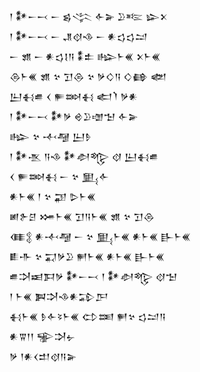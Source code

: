 <div class='block'>
<div class='line'>𒁹 𒀯𒀸𒁁 𒀸 𒌗𒋞 𒅆𒅕 𒊒𒌈 𒇽𒉽</div>
<div class='line'>𒁹 𒀯𒀸𒁁 𒀸 𒂗𒋼𒈾 𒀸 𒀭𒌓𒌓𒁺</div>
<div class='line'>𒀸 𒂙 𒀸 𒀭𒌓𒋙𒀀 𒀮𒉺 𒈗𒈨𒌍 𒉽𒈨𒌍</div>
<div class='line'>𒁲𒈨𒌍 𒂙 𒆳 𒋛𒁲 𒆳 𒃻𒄭𒀀 𒄭𒂵 𒅥</div>
<div class='line'>𒌨𒈬𒌑 𒌋 𒊓𒇷𒈬 𒅗𒇺 𒃻𒀭</div>
<div class='line'>𒁹 𒀯𒀸𒁁 𒀯𒃻 𒄴𒊒𒌝𒈠 𒅆𒅕</div>
<div class='line'>𒈗 𒆳 𒋾𒆷 𒌨𒊩</div>
<div class='line'>𒁹 𒀯𒍚 𒀀𒈾 𒀯𒀠𒈜 𒋼 𒌨𒈬𒌑</div>
<div class='line'>𒌋 𒊓𒇷𒈬 𒀸 𒆳 𒅅𒅆</div>
<div class='line'>𒀭𒈨𒌍 𒁹 𒆳 𒃣 𒌇𒈨𒌍</div>
<div class='line'>𒅖𒉿𒆪 𒋤𒈨𒌍 𒋛𒀀𒈨𒌍 𒂙 𒆳 𒋛𒁲</div>
<div class='line'>𒈪𒉭 𒀭𒋾𒆷 𒀸 𒆳 𒅅𒈨𒌍 𒀭𒈨𒌍 𒃲𒈨𒌍</div>
<div class='line'>𒀾𒋥 𒆳 𒍑𒃻𒊒 𒂍𒈨𒌍 𒀭𒈨𒌍 𒃲𒈨𒌍</div>
<div class='line'>𒌑𒋫𒀜𒁕𒃻 𒀯𒀸𒁁 𒁹 𒀯𒀠𒈜 𒋼𒈠</div>
<div class='line'>𒁹 𒈨𒌍 𒀉𒋫𒈾𒀭𒁉𒂅</div>
<div class='line'>𒈬𒈨𒌍 𒊩𒅆𒂟𒈨𒌍 𒌌𒌅 𒂍𒆳 𒌓𒁺𒀀</div>
<div class='line'>𒀭𒐊𒁹𒁹 𒊌𒋫𒉡</div>
<div class='line'>𒃻 𒁹𒀭𒌋𒄥𒋼𒀀𒅕</div>
</div>